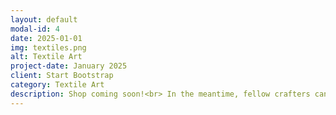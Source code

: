 ```yaml
---
layout: default
modal-id: 4
date: 2025-01-01
img: textiles.png
alt: Textile Art
project-date: January 2025
client: Start Bootstrap
category: Textile Art
description: Shop coming soon!<br> In the meantime, fellow crafters can join me on  <a href="https://www.ravelry.com/people/pumashock">Ravelry</a>  [Ravelry](https://www.ravelry.com/people/pumashock) and  <a href="https://pin.it/6XGSPnehD">Pinterest</a>  [Pinterest](https://pin.it/6XGSPnehD). 
---
```

